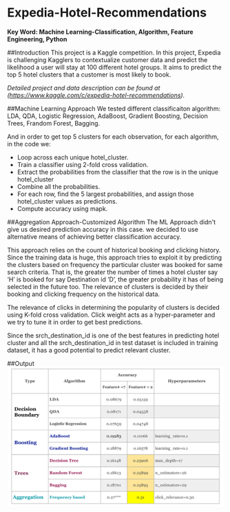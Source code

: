 # Expedia-Hotel-Recommendations
**Key Word: Machine Learning-Classification, Algorithm, Feature Engineering, Python**

##Introduction
This project is a Kaggle competition. In this project, Expedia is challenging Kagglers to contextualize customer data and predict the likelihood a user will stay at 100 different hotel groups. It aims to predict the top 5 hotel clusters that a customer is most likely to book.

_Detailed project and data description can be found at (https://www.kaggle.com/c/expedia-hotel-recommendations)._

##Machine Learning Approach
We tested different classificaiton algorithm: LDA, QDA, Logistic Regression, AdaBoost, Gradient Boosting, Decision Trees, Frandom Forest, Bagging. 

And in order to get top 5 clusters for each observation, for each algorithm, in the code we: 

* Loop across each unique hotel_cluster.
* Train a classifier using 2-fold cross validation.
* Extract the probabilities from the classifier that the row is in the unique hotel_cluster
* Combine all the probabilities.
* For each row, find the 5 largest probabilities, and assign those hotel_cluster values as predictions.
* Compute accuracy using mapk.

##Aggregation Approach-Customized Algorithm
The ML Approach didn't give us desired prediction accuracy in this case. we decided to use alternative means of achieving better classification accuracy. 

This approach relies on the count of historical booking and clicking history. Since the training data is huge, this approach tries to exploit it by predicting the clusters based on frequency the particular cluster was booked for same search criteria. That is, the greater the number of times a hotel cluster say ‘H’ is booked for say Destination id ’D’, the greater probability it has of being selected in the future too. The relevance of clusters is decided by their booking and clicking frequency on the historical data.

The relevance of clicks in determining the popularity of clusters is decided using K-fold cross validation. Click weight acts as a hyper-parameter and we try to tune it in order to get best predictions.

Since the srch_destination_id is one of the best features in predicting hotel cluster and all the srch_destination_id in test dataset is included in training dataset, it has a good potential to predict relevant cluster.

##Output
![alt tag](https://github.com/qianmx/Expedia-Hotel-Recommendations/blob/master/pic/output.png)



